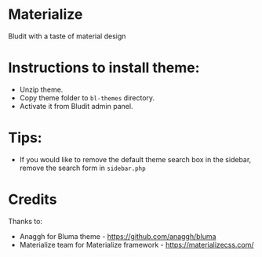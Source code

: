 # Materialize

Bludit with a taste of material design

# Instructions to install theme:
* Unzip theme.
* Copy theme folder to `bl-themes` directory.
* Activate it from Bludit admin panel.

# Tips:
* If you would like to remove the default theme search box in the sidebar, remove the search form in `sidebar.php`

# Credits
Thanks to:
* Anaggh for Bluma theme - https://github.com/anaggh/bluma
* Materialize team for Materialize framework - https://materializecss.com/

